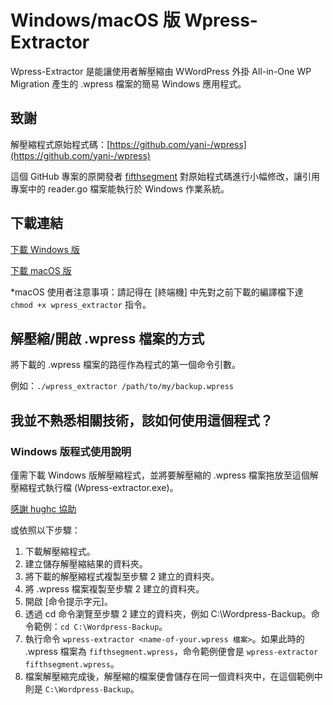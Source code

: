 # Windows/macOS 版 Wpress-Extractor
Wpress-Extractor 是能讓使用者解壓縮由 WWordPress 外掛 All-in-One WP Migration 產生的 .wpress 檔案的簡易 Windows 應用程式。

## 致謝
解壓縮程式原始程式碼：[https://github.com/yani-/wpress](https://github.com/yani-/wpress)

這個 GitHub 專案的原開發者 [fifthsegment](https://github.com/fifthsegment) 對原始程式碼進行小幅修改，讓引用專案中的 reader.go 檔案能執行於 Windows 作業系統。

## 下載連結
[下載 Windows 版](https://github.com/fifthsegment/Wpress-Extractor/raw/master/dist/wpress-extractor.exe)

[下載 macOS 版](https://github.com/fifthsegment/Wpress-Extractor/blob/master/dist/mac/wpress_extractor?raw=true)

*macOS 使用者注意事項：請記得在 [終端機] 中先對之前下載的編譯檔下達 `chmod +x wpress_extractor` 指令。

## 解壓縮/開啟 .wpress 檔案的方式
將下載的 .wpress 檔案的路徑作為程式的第一個命令引數。

例如：`./wpress_extractor /path/to/my/backup.wpress`

## 我並不熟悉相關技術，該如何使用這個程式？
### Windows 版程式使用說明

僅需下載 Windows 版解壓縮程式，並將要解壓縮的 .wpress 檔案拖放至這個解壓縮程式執行檔 (Wpress-extractor.exe)。

[感謝 hughc 協助](https://github.com/hughc)

或依照以下步驟：

1. 下載解壓縮程式。 
2. 建立儲存解壓縮結果的資料夾。
3. 將下載的解壓縮程式複製至步驟 2 建立的資料夾。
4. 將 .wpress 檔案複製至步驟 2 建立的資料夾。
5. 開啟 \[命令提示字元\]。
6. 透過 cd 命令瀏覽至步驟 2 建立的資料夾，例如 C:\Wordpress-Backup。命令範例：`cd C:\Wordpress-Backup`。
7. 執行命令 `wpress-extractor <name-of-your.wpress 檔案>`。如果此時的 .wpress 檔案為 `fifthsegment.wpress`，命令範例便會是 `wpress-extractor fifthsegment.wpress`。
8. 檔案解壓縮完成後，解壓縮的檔案便會儲存在同一個資料夾中，在這個範例中則是 `C:\Wordpress-Backup`。
